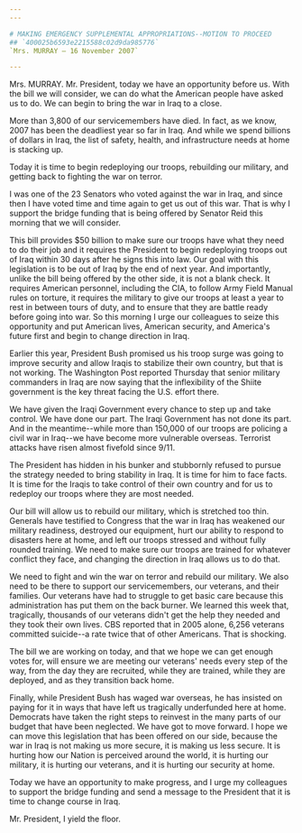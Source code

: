 ```yaml
---
---

# MAKING EMERGENCY SUPPLEMENTAL APPROPRIATIONS--MOTION TO PROCEED
## `400025b6593e2215588c02d9da985776`
`Mrs. MURRAY — 16 November 2007`

---
```



Mrs. MURRAY. Mr. President, today we have an opportunity before us. 
With the bill we will consider, we can do what the American people have 
asked us to do. We can begin to bring the war in Iraq to a close.

More than 3,800 of our servicemembers have died. In fact, as we know, 
2007 has been the deadliest year so far in Iraq. And while we spend 
billions of dollars in Iraq, the list of safety, health, and 
infrastructure needs at home is stacking up.

Today it is time to begin redeploying our troops, rebuilding our 
military, and getting back to fighting the war on terror.

I was one of the 23 Senators who voted against the war in Iraq, and 
since then I have voted time and time again to get us out of this war. 
That is why I support the bridge funding that is being offered by 
Senator Reid this morning that we will consider.

This bill provides $50 billion to make sure our troops have what they 
need to do their job and it requires the President to begin redeploying 
troops out of Iraq within 30 days after he signs this into law. Our 
goal with this legislation is to be out of Iraq by the end of next 
year. And importantly, unlike the bill being offered by the other side, 
it is not a blank check. It requires American personnel, including the 
CIA, to follow Army Field Manual rules on torture, it requires the 
military to give our troops at least a year to rest in between tours of 
duty, and to ensure that they are battle ready before going into war. 
So this morning I urge our colleagues to seize this opportunity and put 
American lives, American security, and America's future first and begin 
to change direction in Iraq.

Earlier this year, President Bush promised us his troop surge was 
going to improve security and allow Iraqis to stabilize their own 
country, but that is not working. The Washington Post reported Thursday 
that senior military commanders in Iraq are now saying that the 
inflexibility of the Shiite government is the key threat facing the 
U.S. effort there.

We have given the Iraqi Government every chance to step up and take 
control. We have done our part. The Iraqi Government has not done its 
part. And in the meantime--while more than 150,000 of our troops are 
policing a civil war in Iraq--we have become more vulnerable overseas. 
Terrorist attacks have risen almost fivefold since 9/11.

The President has hidden in his bunker and stubbornly refused to 
pursue the strategy needed to bring stability in Iraq. It is time for 
him to face facts. It is time for the Iraqis to take control of their 
own country and for us to redeploy our troops where they are most 
needed.

Our bill will allow us to rebuild our military, which is stretched 
too thin. Generals have testified to Congress that the war in Iraq has 
weakened our military readiness, destroyed our equipment, hurt our 
ability to respond to disasters here at home, and left our troops 
stressed and without fully rounded training. We need to make sure our 
troops are trained for whatever conflict they face, and changing the 
direction in Iraq allows us to do that.

We need to fight and win the war on terror and rebuild our military. 
We also need to be there to support our servicemembers, our veterans, 
and their families. Our veterans have had to struggle to get basic care 
because this administration has put them on the back burner. We learned 
this week that, tragically, thousands of our veterans didn't get the 
help they needed and they took their own lives. CBS reported that in 
2005 alone, 6,256 veterans committed suicide--a rate twice that of 
other Americans. That is shocking.

The bill we are working on today, and that we hope we can get enough 
votes for, will ensure we are meeting our veterans' needs every step of 
the way, from the day they are recruited, while they are trained, while 
they are deployed, and as they transition back home.

Finally, while President Bush has waged war overseas, he has insisted 
on paying for it in ways that have left us tragically underfunded here 
at home. Democrats have taken the right steps to reinvest in the many 
parts of our budget that have been neglected. We have got to move 
forward. I hope we can move this legislation that has been offered on 
our side, because the war in Iraq is not making us more secure, it is 
making us less secure. It is hurting how our Nation is perceived around 
the world, it is hurting our military, it is hurting our veterans, and 
it is hurting our security at home.

Today we have an opportunity to make progress, and I urge my 
colleagues to support the bridge funding and send a message to the 
President that it is time to change course in Iraq.

Mr. President, I yield the floor.